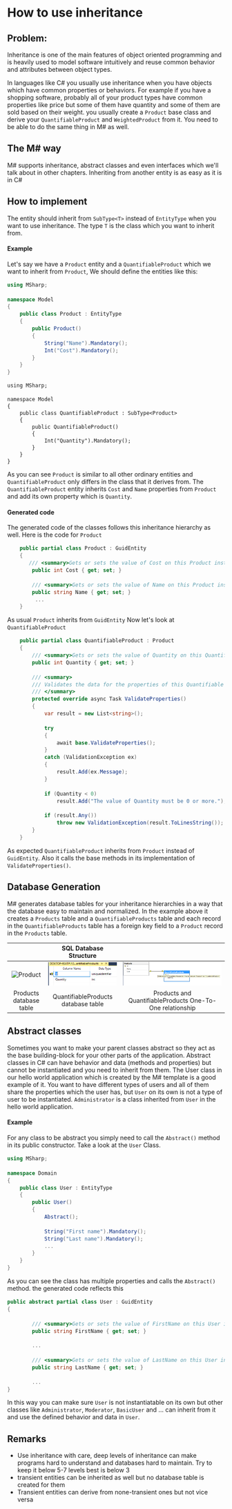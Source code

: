 # How to use inheritance

## Problem:

Inheritance is one of the main features of object oriented programming and is heavily used to model software intuitively and reuse common behavior and attributes between object types.

In languages like C# you usually use inheritance when you have objects which have common properties or behaviors.
For example if you have a shopping software, probably all of your product types have common properties like price but some of them have quantity and some of them are sold based on their weight.
you usually create a `Product` base class and derive your `QuantifiableProduct` and `WeightedProduct` from it.
You need to be able to do the same thing in M# as well.

## The M# way

M# supports inheritance, abstract classes and even interfaces which we'll talk about in other chapters.
Inheriting from another entity is as easy as it is in C#

## How to implement

The entity should inherit from `SubType<T>` instead of `EntityType` when you want to use inheritance.
The type `T` is the class which you want to inherit from.

#### Example

Let's say we have a `Product` entity and a `QuantifiableProduct` which we want to inherit from `Product`, We should define the entities like this:

```csharp
using MSharp;

namespace Model
{
    public class Product : EntityType
    {
        public Product()
        {
            String("Name").Mandatory();
            Int("Cost").Mandatory();
        }
    }
}

```

```chsarp
using MSharp;

namespace Model
{
    public class QuantifiableProduct : SubType<Product>
    {
        public QuantifiableProduct()
        {
            Int("Quantity").Mandatory();
        }
    }
}

```
As you can see `Product` is similar to all other ordinary entities and `QuantifiableProduct` only differs in the class that it derives from.
The `QuantifiableProduct` entity inherits `Cost` and `Name` properties from `Product` and add its own property which is `Quantity`.

#### Generated code

The generated code of the classes follows this inheritance hierarchy as well.
Here is the code for `Product`

```csharp
    public partial class Product : GuidEntity
    {
       /// <summary>Gets or sets the value of Cost on this Product instance.</summary>
        public int Cost { get; set; }
        
        /// <summary>Gets or sets the value of Name on this Product instance.</summary>
        public string Name { get; set; }
         ...   
    }
```

As usual `Product` inherits from `GuidEntity`
Now let's look at `QuantifiableProduct`

```csharp
    public partial class QuantifiableProduct : Product
    {
        /// <summary>Gets or sets the value of Quantity on this Quantifiable product instance.</summary>
        public int Quantity { get; set; }

        /// <summary>
        /// Validates the data for the properties of this Quantifiable product and throws a ValidationException if an error is detected.<para/>
        /// </summary>
        protected override async Task ValidateProperties()
        {
            var result = new List<string>();
            
            try
            {
                await base.ValidateProperties();
            }
            catch (ValidationException ex)
            {
                result.Add(ex.Message);
            }
            
            if (Quantity < 0)
                result.Add("The value of Quantity must be 0 or more.");
            
            if (result.Any())
                throw new ValidationException(result.ToLinesString());
        }
    }
```

As expected `QuantifiableProduct` inherits from `Product` instead of `GuidEntity`.
Also it calls the base methods in its implementation of `ValidateProperties()`.

## Database Generation

M# generates database tables for your inheritance hierarchies in a way that the database easy to maintain and normalized.
In the example above it creates a `Products` table and a `QuantifiableProducts` table and each record in the `QuantifiableProducts` table has a foreign key field to a `Product` record in the `Products` table.

|    |    SQL Database Structure    |     |
|:--:|:----------------------------:| :--:|
| ![Product](Images/ProductTable.png "Product") | ![QuantifiableProduct](Images/QuantifiableProducts.PNG "QuantifiableProduct") | ![relationship](Images/ProductAndQuantifiableProductRelationship.PNG "relationship")  |
 | Products database table | QuantifiableProducts database table | Products and QuantifiableProducts One-To-One relationship |

## Abstract classes

Sometimes you want to make your parent classes abstract so they act as the base building-block for your other parts of the application.
Abstract classes in C# can have behavior and data (methods and properties) but cannot be instantiated and you need to inherit from them.
The User class in our hello world application which is created by the M# template is a good example of it.
You want to have different types of users and all of them share the properties which the user has, but `User` on its own is not a type of user to be instantiated.
`Administrator` is a class inherited from `User` in the hello world application.

#### Example

For any class to be abstract you simply need to call the `Abstract()` method in its public constructor.
Take a look at the `User` Class.

```csharp
using MSharp;

namespace Domain
{
    public class User : EntityType
    {
        public User()
        {
            Abstract();

            String("First name").Mandatory();
            String("Last name").Mandatory();
            ...
        }
    }
}
```

As you can see the class has multiple properties and calls the `Abstract()` method. 
the generated code reflects this

```csharp
public abstract partial class User : GuidEntity
{
        
        /// <summary>Gets or sets the value of FirstName on this User instance.</summary>
        public string FirstName { get; set; }
        
        ...
        
        /// <summary>Gets or sets the value of LastName on this User instance.</summary>
        public string LastName { get; set; }

        ...
}
```

In this way you can make sure `User` is not instantiatable on its own but other classes like `Administrator`, `Moderator`, `BasicUser` and … can inherit from it and use the defined behavior and data in `User`.

## Remarks

- Use inheritance with care, deep levels of inheritance can make programs hard to understand and databases hard to maintain. Try to keep it below 5-7 levels best is below 3
- transient entities can be inherited as well but no database table is created for them
- Transient entities can derive from none-transient ones but not vice versa